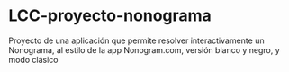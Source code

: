 # LCC-proyecto-nonograma
Proyecto de una aplicación que permite resolver interactivamente un Nonograma, al estilo de la app Nonogram.com, versión blanco y negro, y modo clásico
